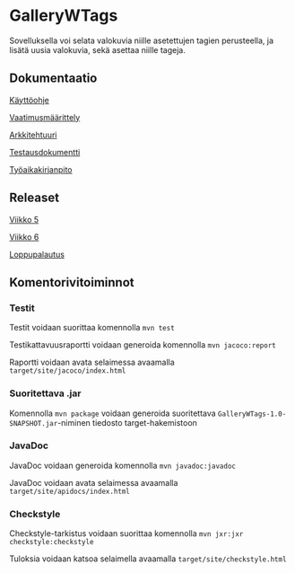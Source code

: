 # GalleryWTags
Sovelluksella voi selata valokuvia niille asetettujen tagien perusteella, ja lisätä uusia valokuvia, sekä asettaa niille tageja.

## Dokumentaatio
[Käyttöohje](https://github.com/joonaoko/ot-harjoitustyo/blob/master/dokumentointi/kayttoohje.md)

[Vaatimusmäärittely](https://github.com/joonaoko/ot-harjoitustyo/blob/master/dokumentointi/vaatimusmaarittely.MD)

[Arkkitehtuuri](https://github.com/joonaoko/ot-harjoitustyo/blob/master/dokumentointi/arkkitehtuuri.md)

[Testausdokumentti](https://github.com/joonaoko/ot-harjoitustyo/blob/master/dokumentointi/testaus.md)

[Työaikakirjanpito](https://github.com/joonaoko/ot-harjoitustyo/blob/master/dokumentointi/tyoaikakirjanpito.MD)

## Releaset
[Viikko 5](https://github.com/joonaoko/ot-harjoitustyo/releases/tag/viikko5)

[Viikko 6](https://github.com/joonaoko/ot-harjoitustyo/releases/tag/viikko6)

[Loppupalautus](https://github.com/joonaoko/ot-harjoitustyo/releases/tag/loppupalautus)

## Komentorivitoiminnot

### Testit
Testit voidaan suorittaa komennolla `mvn test`

Testikattavuusraportti voidaan generoida komennolla `mvn jacoco:report`

Raportti voidaan avata selaimessa avaamalla `target/site/jacoco/index.html`

### Suoritettava .jar
Komennolla `mvn package` voidaan generoida suoritettava `GalleryWTags-1.0-SNAPSHOT.jar`-niminen tiedosto target-hakemistoon

### JavaDoc
JavaDoc voidaan generoida komennolla `mvn javadoc:javadoc`

JavaDoc voidaan avata selaimessa avaamalla `target/site/apidocs/index.html`

### Checkstyle
Checkstyle-tarkistus voidaan suorittaa komennolla `mvn jxr:jxr checkstyle:checkstyle`

Tuloksia voidaan katsoa selaimella avaamalla `target/site/checkstyle.html`
